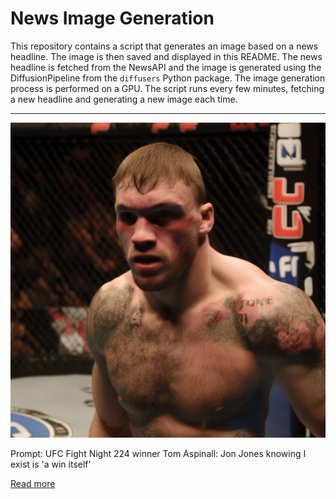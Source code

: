 # News Image Generation
This repository contains a script that generates an image based on a news headline. The image is then saved and displayed in this README.
The news headline is fetched from the NewsAPI and the image is generated using the DiffusionPipeline from the `diffusers` Python package. The image generation process is performed on a GPU.
The script runs every few minutes, fetching a new headline and generating a new image each time.

---

![Generated Image](image.png)

Prompt: UFC Fight Night 224 winner Tom Aspinall: Jon Jones knowing I exist is 'a win itself'

[Read more](https://mmajunkie.usatoday.com/2023/07/ufc-fight-night-224-london-video-tom-aspinall-callout-jon-jones-knows-i-exist-win-heavyweight-title-shot)